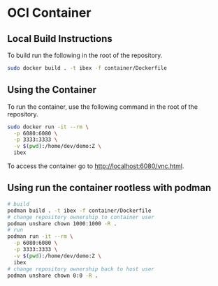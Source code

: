# OCI Container

## Local Build Instructions

To build run the following in the root of the repository.

```sh
sudo docker build . -t ibex -f container/Dockerfile
```

## Using the Container

To run the container,
use the following command in the root of the repository.

```sh
sudo docker run -it --rm \
  -p 6080:6080 \
  -p 3333:3333 \
  -v $(pwd):/home/dev/demo:Z \
  ibex
```

To access the container go to [http://localhost:6080/vnc.html](http://localhost:6080/vnc.html).

## Using run the container rootless with podman

```sh
# build
podman build . -t ibex -f container/Dockerfile
# change repository ownership to container user
podman unshare chown 1000:1000 -R .
# run
podman run -it --rm \
  -p 6080:6080 \
  -p 3333:3333 \
  -v $(pwd):/home/dev/demo:Z \
  ibex
# change repository ownership back to host user
podman unshare chown 0:0 -R .
```
